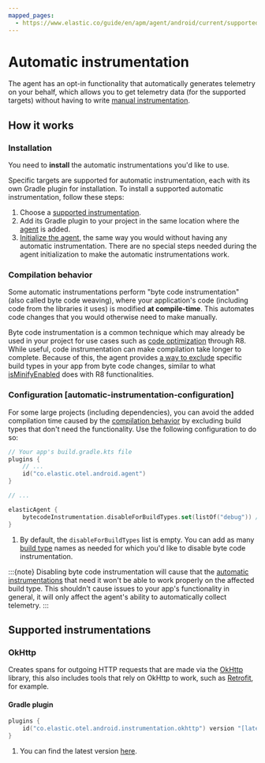 ```yaml
---
mapped_pages:
  - https://www.elastic.co/guide/en/apm/agent/android/current/supported-technologies.html
---
```


# Automatic instrumentation

The agent has an opt-in functionality that automatically generates telemetry on your behalf, which allows you to get telemetry data (for the supported targets) without having to write [manual instrumentation](manual-instrumentation.md).

## How it works

### Installation

You need to **install** the automatic instrumentations you'd like to use.

Specific targets are supported for automatic instrumentation, each with its own Gradle plugin for installation. To install a supported automatic instrumentation, follow these steps:

1. Choose a [supported instrumentation](#supported-instrumentations).
2. Add its Gradle plugin to your project in the same location where the [agent](getting-started.md#gradle-setup) is added.
3. [Initialize the agent](getting-started.md#agent-setup), the same way you would without having any automatic instrumentation. There are no special steps needed during the agent initialization to make the automatic instrumentations work.

### Compilation behavior

Some automatic instrumentations perform "byte code instrumentation" (also called byte code weaving), where your application's code (including code from the libraries it uses) is modified **at compile-time**. This automates code changes that you would otherwise need to make manually.

Byte code instrumentation is a common technique which may already be used in your project for use cases such as [code optimization](https://developer.android.com/build/shrink-code#optimization) through R8. While useful, code instrumentation can make compilation take longer to complete. Because of this, the agent provides [a way to exclude](#automatic-instrumentation-configuration) specific build types in your app from byte code changes, similar to what [isMinifyEnabled](https://developer.android.com/build/shrink-code#enable) does with R8 functionalities.

### Configuration [automatic-instrumentation-configuration]

For some large projects (including dependencies), you can avoid the added compilation time caused by the [compilation behavior](#compilation-behavior) by excluding build types that don't need the functionality. Use the following configuration to do so:

```kotlin
// Your app's build.gradle.kts file
plugins {
    // ...
    id("co.elastic.otel.android.agent")
}

// ...

elasticAgent {
    bytecodeInstrumentation.disableForBuildTypes.set(listOf("debug")) // <1>
}
```

1. By default, the `disableForBuildTypes` list is empty. You can add as many [build type](https://developer.android.com/build/build-variants#build-types) names as needed for which you'd like to disable byte code instrumentation.

:::{note}
Disabling byte code instrumentation will cause that the [automatic instrumentations](#supported-instrumentations) that need it won't be able to work properly on the affected build type. This shouldn't cause issues to your app's functionality in general, it will only affect the agent's ability to automatically collect telemetry.
:::

## Supported instrumentations

### OkHttp

Creates spans for outgoing HTTP requests that are made via the [OkHttp](https://square.github.io/okhttp/) library, this also includes tools that rely on OkHttp to work, such as [Retrofit](https://square.github.io/retrofit/), for example.

#### Gradle plugin

```kotlin
plugins {
    id("co.elastic.otel.android.instrumentation.okhttp") version "[latest_version]" // <1>
}
```

1. You can find the latest version [here](https://plugins.gradle.org/plugin/co.elastic.otel.android.instrumentation.okhttp).

